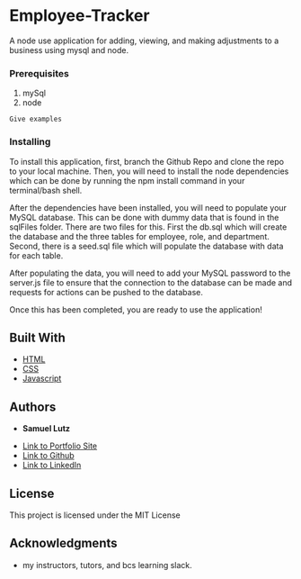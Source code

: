 # Employee-Tracker

A node use application for adding, viewing, and making adjustments to a business using mysql and node.


### Prerequisites

1. mySql
2. node

```
Give examples
```

### Installing

To install this application, first, branch the Github Repo and clone the repo to your local machine. Then, you will need to install the node dependencies which can be done by running the npm install command in your terminal/bash shell.

After the dependencies have been installed, you will need to populate your MySQL database. This can be done with dummy data that is found in the sqlFiles folder. There are two files for this. First the db.sql which will create the database and the three tables for employee, role, and department. Second, there is a seed.sql file which will populate the database with data for each table.

After populating the data, you will need to add your MySQL password to the server.js file to ensure that the connection to the database can be made and requests for actions can be pushed to the database.

Once this has been completed, you are ready to use the application!



## Built With

* [HTML](https://developer.mozilla.org/en-US/docs/Web/HTML)
* [CSS](https://developer.mozilla.org/en-US/docs/Web/CSS)
* [Javascript](https://developer.mozilla.org/en-US/docs/Web/JavaScript)


## Authors

* **Samuel Lutz** 

- [Link to Portfolio Site](https://samuellutz.github.io/Portfolio/)
- [Link to Github](https://github.com/samuellutz)
- [Link to LinkedIn](https://www.linkedin.com/in/samuel-lutz-77138020b/)


## License

This project is licensed under the MIT License 

## Acknowledgments

* my instructors, tutors, and bcs learning slack.
